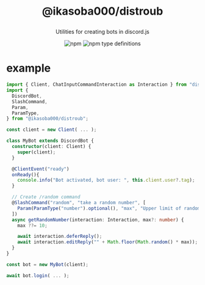 <h1>
  <p align="center">
    @ikasoba000/distroub
  </p>
</h1>

<p align="center">
  Utilities for creating bots in discord.js
</p>

<p align="center">
  <img alt="npm" src="https://img.shields.io/npm/v/%40ikasoba000%2Fdistroub">
  <img alt="npm type definitions" src="https://img.shields.io/npm/types/%40ikasoba000%2Fdistroub">
</p>

# example

```ts
import { Client, ChatInputCommandInteraction as Interaction } from "discord.js";
import {
  DiscordBot,
  SlashCommand,
  Param,
  ParamType,
} from "@ikasoba000/distroub";

const client = new Client( ... );

class MyBot extends DiscordBot {
  constructor(client: Client) {
    super(client);
  }

  @ClientEvent("ready")
  onReady(){
    console.info("Bot activated, bot user: ", this.client.user?.tag);
  }

  // Create /random command
  @SlashCommand("random", "take a random number", [
    Param(ParamType("number").optional(), "max", "Upper limit of random number"),
  ])
  async getRandomNumber(interaction: Interaction, max?: number) {
    max ??= 10;

    await interaction.deferReply();
    await interaction.editReply("" + Math.floor(Math.random() * max));
  }
}

const bot = new MyBot(client);

await bot.login( ... );
```

